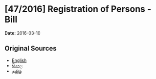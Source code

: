 # [47/2016] Registration of Persons - Bill

**Date:** 2016-03-10

## Original Sources

- [English](https://documents.gov.lk/view/bills/2016/3/47-2016_E.pdf)
- [සිංහල](https://documents.gov.lk/view/bills/2016/3/47-2016_S.pdf)
- [தமிழ்](https://documents.gov.lk/view/bills/2016/3/47-2016_T.pdf)
